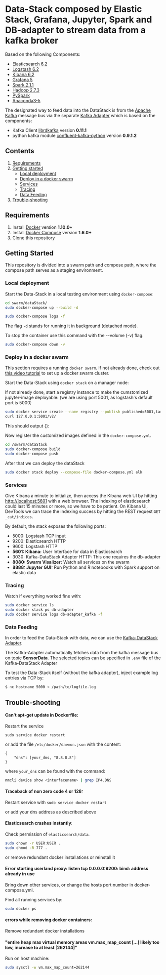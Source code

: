 # Data-Stack composed by Elastic Stack, Grafana, Jupyter, Spark and DB-adapter to stream data from a kafka broker


Based on the following Components:
* [Elasticsearch 6.2](https://github.com/elastic/elasticsearch-docker)
* [Logstash 6.2](https://github.com/elastic/logstash-docker)
* [Kibana 6.2](https://github.com/elastic/kibana-docker)
* [Grafana 5](http://docs.grafana.org/)
* [Spark 2.1.1](http://spark.apache.org/docs/2.1.1)
* [Hadoop 2.7.3](http://hadoop.apache.org/docs/r2.7.3)
* [PySpark](http://spark.apache.org/docs/2.1.1/api/python)
* [Anaconda3-5](https://www.anaconda.com/distribution/)


The designated way to feed data into the DataStack is from the
[Apache Kafka](https://kafka.apache.org/) message bus via
 the separate [Kafka Adapter](https://github.com/i-maintenance/DB-Adapter)
 which is based on the components:
* Kafka Client [librdkafka](https://github.com/geeknam/docker-confluent-python) version **0.11.1**
* python kafka module [confluent-kafka-python](https://github.com/confluentinc/confluent-kafka-python) version **0.9.1.2**


## Contents

1. [Requirements](#requirements)
2. [Getting started](#getting-started)
    * [Local deployment](#Local-deployment)
    * [Deploy in a docker swarm](#Deploy-in-a-docker-swarm)
    * [Services](#Services)
    * [Tracing](#Tracing)
    * [Data Feeding](#Data-Feeding)
3. [Trouble-shooting](#Trouble-shooting)


## Requirements

1. Install [Docker](https://www.docker.com/community-edition#/download) version **1.10.0+**
2. Install [Docker Compose](https://docs.docker.com/compose/install/) version **1.6.0+**
3. Clone this repository


## Getting Started

This repository is divided into a swarm path and compose path, where the compose path
serves as a staging environment.

### Local deployment
Start the Data-Stack in a local testing environment using `docker-compose`:

```bash
cd swarm/dataStack/
sudo docker-compose up --build -d

sudo docker-compose logs -f
```

The flag `-d` stands for running it in background (detached mode).


To stop the container use this command with the --volume (-v) flag.
```bash
sudo docker-compose down -v
```




### Deploy in a docker swarm

This section requires a running `docker swarm`. If not already done, check out
[this video tutorial](https://www.youtube.com/watch?v=KC4Ad1DS8xU&t=192s)
to set up a docker swarm cluster.


Start the Data-Stack using `docker stack` on a manager node:

If not already done, start a registry instance to make the cumstomized jupyter-image
deployable: (we are using port 5001, as logstash's default port is 5000)

```bash
sudo docker service create --name registry --publish published=5001,target=5000 registry:2
curl 127.0.0.1:5001/v2/
```
This should output {}:


Now register the customized images defined in the `docker-compose.yml`.
```bash
cd /swarm/dataStack
sudo docker-compose build
sudo docker-compose push
```


After that we can deploy the dataStack
```bash
sudo docker stack deploy --compose-file docker-compose.yml elk
```



###  Services

Give Kibana a minute to initialize, then access the Kibana web UI by hitting
[http://localhost:5601](http://localhost:5601) with a web browser.
The indexing of elasticsearch could last 15 minutes or more, so we have to be patient.
On Kibana UI, DevTools we can trace the indexing success by hitting the REST request
`GET _cat/indices`.



By default, the stack exposes the following ports:
* 5000: Logstash TCP input
* 9200: Elasticsearch HTTP
* 9600: Logstash HTTP
* **5601: Kibana:** User Interface for data in Elasticsearch
* 3030: Kafka-DataStack Adapter HTTP: This one requires the db-adapter
* **8080: Swarm Visalizer:** Watch all services on the swarm
* **8888: Jupyter GUI:** Run Python and R notebooks with Spark support on elastic data


### Tracing

Watch if everything worked fine with:
```bash
sudo docker service ls
sudo docker stack ps db-adapter
sudo docker service logs db-adapter_kafka -f
```




### Data Feeding

In order to feed the Data-Stack with data, we can use the
[Kafka-DataStack Adapter](https://github.com/i-maintenance/DB-Adapter).

The Kafka-Adapter automatically fetches data from the kafka message bus on
topic **SensorData**. The selected topics can be specified in
`.env` file of the Kafka-DataStack Adapter


To test the Data-Stack itself (without the kafka adapter), inject example log entries via TCP by:

```bash
$ nc hostname 5000 < /path/to/logfile.log
```



## Trouble-shooting

#### Can't apt-get update in Dockerfile:
Restart the service

```sudo service docker restart```

or add the file `/etc/docker/daemon.json` with the content:
```
{
    "dns": [your_dns, "8.8.8.8"]
}
```
where `your_dns` can be found with the command:

```bash
nmcli device show <interfacename> | grep IP4.DNS
```

####  Traceback of non zero code 4 or 128:

Restart service with
```sudo service docker restart```

or add your dns address as described above


####  Elasticsearch crashes instantly:

Check permission of `elasticsearch/data`.

```bash
sudo chown -r USER:USER .
sudo chmod -R 777 .
```

or remove redundant docker installations or reinstall it


#### Error starting userland proxy: listen tcp 0.0.0.0:9200: bind: address already in use

Bring down other services, or change the hosts port number in docker-compose.yml.

Find all running services by:
```bash
sudo docker ps
```


#### errors while removing docker containers:

Remove redundant docker installations


#### "entire heap max virtual memory areas vm.max_map_count [...] likely too low, increase to at least [262144]"

Run on host machine:

```bash
sudo sysctl -w vm.max_map_count=262144
```





